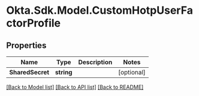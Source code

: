 # Okta.Sdk.Model.CustomHotpUserFactorProfile
## Properties

Name | Type | Description | Notes
------------ | ------------- | ------------- | -------------
**SharedSecret** | **string** |  | [optional] 

[[Back to Model list]](../README.md#documentation-for-models) [[Back to API list]](../README.md#documentation-for-api-endpoints) [[Back to README]](../README.md)

